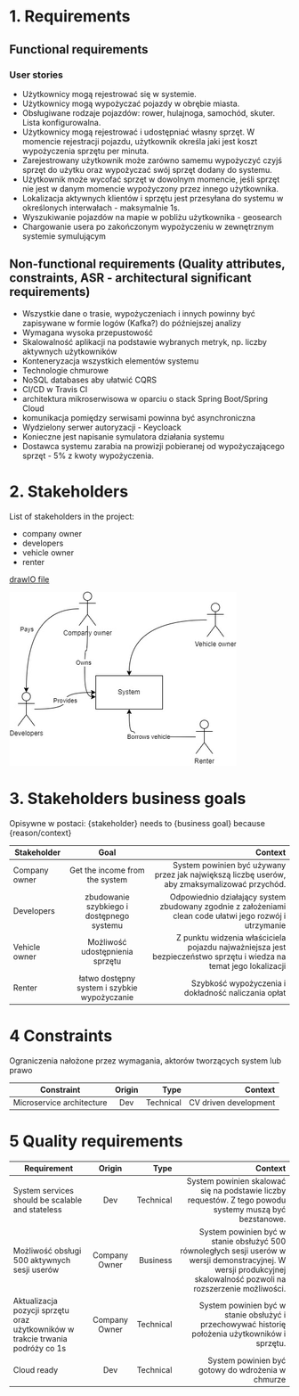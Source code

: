 # 1. Requirements

## Functional requirements

### User stories
- Użytkownicy mogą rejestrować się w systemie.
- Użytkownicy mogą wypożyczać pojazdy w obrębie miasta.
- Obsługiwane rodzaje pojazdów: rower, hulajnoga, samochód, skuter. Lista konfigurowalna.
- Użytkownicy mogą rejestrować i udostępniać własny sprzęt. W momencie rejestracji pojazdu, użytkownik określa jaki jest
  koszt wypożyczenia sprzętu per minuta.
- Zarejestrowany użytkownik może zarówno samemu wypożyczyć czyjś sprzęt do użytku oraz wypożyczać swój sprzęt dodany do
  systemu.
- Użytkownik może wycofać sprzęt w dowolnym momencie, jeśli sprzęt nie jest w danym momencie wypożyczony przez innego użytkownika.
- Lokalizacja aktywnych klientów i sprzętu jest przesyłana do systemu w określonych interwałach - maksymalnie 1s.
- Wyszukiwanie pojazdów na mapie w pobliżu użytkownika - geosearch
- Chargowanie usera po zakończonym wypożyczeniu w zewnętrznym systemie symulującym

## Non-functional requirements (Quality attributes, constraints, ASR - architectural significant requirements)

- Wszystkie dane o trasie, wypożyczeniach i innych powinny być zapisywane w formie logów (Kafka?) do późniejszej analizy
- Wymagana wysoka przepustowość
- Skalowalność aplikacji na podstawie wybranych metryk, np. liczby aktywnych użytkowników
- Konteneryzacja wszystkich elementów systemu
- Technologie chmurowe
- NoSQL databases aby ułatwić CQRS
- CI/CD w Travis CI
- architektura mikroserwisowa w oparciu o stack Spring Boot/Spring Cloud
- komunikacja pomiędzy serwisami powinna być asynchroniczna
- Wydzielony serwer autoryzacji - Keycloack
- Konieczne jest napisanie symulatora działania systemu
- Dostawca systemu zarabia na prowizji pobieranej od wypożyczającego sprzęt - 5% z kwoty wypożyczenia.

# 2. Stakeholders

List of stakeholders in the project:

- company owner
- developers
- vehicle owner
- renter

<p>

[drawIO file](./stakeholders.drawio)
<br />

![](stakeholders.jpg)

# 3. Stakeholders business goals

<p>Opisywne w postaci: {stakeholder} needs to {business goal} because {reason/context}</p>

| Stakeholder   |                     Goal                     |                                                                                                            Context |
|---------------|:--------------------------------------------:|-------------------------------------------------------------------------------------------------------------------:|
| Company owner |        Get the income from the system        |                System powinien być używany przez jak największą liczbę userów, aby zmaksymalizować przychód. <br/> |
| Developers    |  zbudowanie szybkiego i dostępnego systemu   |           Odpowiednio działający system zbudowany zgodnie z założeniami clean code ułatwi jego rozwój i utrzymanie |
| Vehicle owner |       Możliwość udostępnienia sprzętu        | Z punktu widzenia właściciela pojazdu najważniejsza jest bezpieczeństwo sprzętu i wiedza na temat jego lokalizacji |
| Renter        | łatwo dostępny system i szybkie wypożyczanie |                                                                Szybkość wypożyczenia i dokładność naliczania opłat |

# 4 Constraints

Ograniczenia nałożone przez wymagania, aktorów tworzących system lub prawo

| Constraint                | Origin |      Type |               Context |
|---------------------------|:------:|----------:|----------------------:|
| Microservice architecture |  Dev   | Technical | CV driven development |

# 5 Quality requirements

| Requirement                                                                    |    Origin     |      Type |                                                                                                                                                              Context |
|--------------------------------------------------------------------------------|:-------------:|----------:|---------------------------------------------------------------------------------------------------------------------------------------------------------------------:|
| System services should be scalable and stateless                               |      Dev      | Technical |                                                              System powinien skalować się na podstawie liczby requestów. Z tego powodu systemy muszą być bezstanowe. |
| Możliwość obsługi 500 aktywnych sesji userów                                   | Company Owner |  Business | System powinien być w stanie obsłużyć 500 równoległych sesji userów w wersji demonstracyjnej. W wersji produkcyjnej skalowalność pozwoli na rozszerzenie możliwości. |
| Aktualizacja pozycji sprzętu oraz użytkowników w trakcie trwania podróży co 1s | Company Owner | Technical |                                                                      System powinien być w stanie obsłużyć i przechowywać historię położenia użytkowników i sprzętu. |
| Cloud ready                                                                    |      Dev      | Technical |                                                                                                                    System powinien być gotowy do wdrożenia w chmurze |



